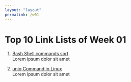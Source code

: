```yaml
---
layout: "layout"
permalink: /w01
---
```


# Top 10 Link Lists of Week 01

1. [Bash Shell commands sort](https://youtu.be/zxa94LLhLJI)<br>
Lorem ipsum dolor sit amet

2. [uniq Command in Linux](https://www.geeksforgeeks.org/uniq-command-in-linux-with-examples)<br>
Lorem ipsum dolor sit amet
<br>

